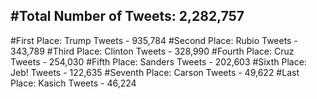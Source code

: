 #Total Number of Tweets: 2,282,757 
---
#First Place: Trump Tweets - 935,784
#Second Place: Rubio Tweets - 343,789
#Third Place: Clinton Tweets - 328,990
#Fourth Place: Cruz Tweets - 254,030
#Fifth Place: Sanders Tweets - 202,603
#Sixth Place: Jeb! Tweets - 122,635
#Seventh Place: Carson Tweets - 49,622
#Last Place: Kasich Tweets - 46,224
